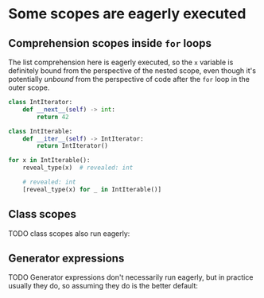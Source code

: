 # Some scopes are eagerly executed

## Comprehension scopes inside `for` loops

The list comprehension here is eagerly executed, so the `x` variable is definitely bound
from the perspective of the nested scope, even though it's potentially *unbound* from the
perspective of code after the `for` loop in the outer scope.

```py
class IntIterator:
    def __next__(self) -> int:
        return 42

class IntIterable:
    def __iter__(self) -> IntIterator:
        return IntIterator()

for x in IntIterable():
    reveal_type(x)  # revealed: int

    # revealed: int
    [reveal_type(x) for _ in IntIterable()]
```

## Class scopes

TODO class scopes also run eagerly:

## Generator expressions

TODO Generator expressions don't necessarily run eagerly, but in practice
usually they do, so assuming they do is the better default:
